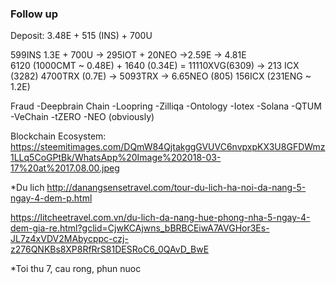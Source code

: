 ### Follow up
Deposit: 3.48E + 515 (INS) + 700U

599INS 
1.3E + 700U -> 295IOT + 20NEO ->2.59E -> 4.81E  
6120 (1000CMT ~ 0.48E) + 1640 (0.34E) = 11110XVG(6309) -> 213 ICX (3282) 
4700TRX (0.7E) -> 5093TRX -> 6.65NEO (805) 
156ICX (231ENG ~ 1.2E)

Fraud
-Deepbrain Chain
-Loopring
-Zilliqa
-Ontology
-Iotex
-Solana
-QTUM
-VeChain
-tZERO
-NEO (obviously)

Blockchain Ecosystem: https://steemitimages.com/DQmW84QjtakggGVUVC6nvpxpKX3U8GFDWmz1LLq5CoGPtBk/WhatsApp%20Image%202018-03-17%20at%2017.08.00.jpeg

*Du lich http://danangsensetravel.com/tour-du-lich-ha-noi-da-nang-5-ngay-4-dem-p.html

https://litcheetravel.com.vn/du-lich-da-nang-hue-phong-nha-5-ngay-4-dem-gia-re.html?gclid=CjwKCAjwns_bBRBCEiwA7AVGHor3Es-JL7z4xVDV2MAbycppc-czj-z276QNKBs8XP8RfRrS81DESRoC6_0QAvD_BwE

*Toi thu 7, cau rong, phun nuoc
